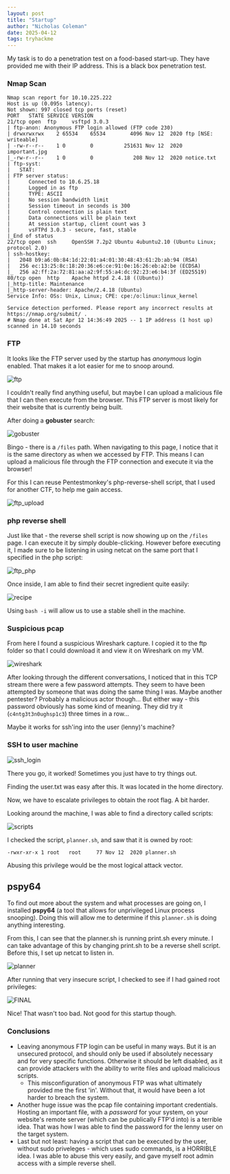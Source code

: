 ```yaml
---
layout: post
title: "Startup"
author: "Nicholas Coleman"
date: 2025-04-12
tags: tryhackme
---
```


My task is to do a penetration test on a food-based start-up. They have provided me with their IP address. This is a black box penetration test.

### Nmap Scan

```
Nmap scan report for 10.10.225.222
Host is up (0.095s latency).
Not shown: 997 closed tcp ports (reset)
PORT   STATE SERVICE VERSION
21/tcp open  ftp     vsftpd 3.0.3
| ftp-anon: Anonymous FTP login allowed (FTP code 230)
| drwxrwxrwx    2 65534    65534        4096 Nov 12  2020 ftp [NSE: writeable]
| -rw-r--r--    1 0        0          251631 Nov 12  2020 important.jpg
|_-rw-r--r--    1 0        0             208 Nov 12  2020 notice.txt
| ftp-syst: 
|   STAT: 
| FTP server status:
|      Connected to 10.6.25.18
|      Logged in as ftp
|      TYPE: ASCII
|      No session bandwidth limit
|      Session timeout in seconds is 300
|      Control connection is plain text
|      Data connections will be plain text
|      At session startup, client count was 3
|      vsFTPd 3.0.3 - secure, fast, stable
|_End of status
22/tcp open  ssh     OpenSSH 7.2p2 Ubuntu 4ubuntu2.10 (Ubuntu Linux; protocol 2.0)
| ssh-hostkey: 
|   2048 b9:a6:0b:84:1d:22:01:a4:01:30:48:43:61:2b:ab:94 (RSA)
|   256 ec:13:25:8c:18:20:36:e6:ce:91:0e:16:26:eb:a2:be (ECDSA)
|_  256 a2:ff:2a:72:81:aa:a2:9f:55:a4:dc:92:23:e6:b4:3f (ED25519)
80/tcp open  http    Apache httpd 2.4.18 ((Ubuntu))
|_http-title: Maintenance
|_http-server-header: Apache/2.4.18 (Ubuntu)
Service Info: OSs: Unix, Linux; CPE: cpe:/o:linux:linux_kernel

Service detection performed. Please report any incorrect results at https://nmap.org/submit/ .
# Nmap done at Sat Apr 12 14:36:49 2025 -- 1 IP address (1 host up) scanned in 14.10 seconds
```

### FTP

It looks like the FTP server used by the startup has *anonymous* login enabled. That makes it a lot easier for me to snoop around.

![ftp](/security.github.io/images/startup/FTP.png)

I couldn't really find anything useful, but maybe I can upload a malicious file that I can then execute from the browser. This FTP server is most likely for their website that is currently being built. 

After doing a **gobuster** search:

![gobuster](/security.github.io/images/startup/gobuster.png)

Bingo - there is a `/files` path. When navigating to this page, I notice that it is the same directory as when we accessed by FTP. This means I can upload a malicious file through the FTP connection and execute it via the browser!

For this I can reuse Pentestmonkey's php-reverse-shell script, that I used for another CTF, to help me gain access.

![ftp_upload](/security.github.io/images/startup/ftp_upload.png)

### php reverse shell

Just like that - the reverse shell script is now showing up on the `/files` page. I can execute it by simply double-clicking. However before executing it, I made sure to be listening in using netcat on the same port that I specified in the php script:

![ftp_php](/security.github.io/images/startup/ftp_php.png)

Once inside, I am able to find their secret ingredient quite easily:

![recipe](/security.github.io/images/startup/recipe.png)

Using `bash -i` will allow us to use a stable shell in the machine.

### Suspicious pcap

From here I found a suspicious Wireshark capture. I copied it to the ftp folder so that I could download it and view it on Wireshark on my VM.

![wireshark](/security.github.io/images/startup/wireshark_capture.png)

After looking through the different conversations, I noticed that in this TCP stream there were a few password attempts. They seem to have been attempted by someone that was doing the same thing I was. Maybe another pentester? Probably a malicious actor though... But either way - this password obviously has some kind of meaning. They did try it (`c4ntg3t3n0ughsp1c3`) three times in a row...

Maybe it works for ssh'ing into the user (lenny)'s machine?

### SSH to user machine

![ssh_login](/security.github.io/images/startup/ssh_login.png)

There you go, it worked! Sometimes you just have to try things out.

Finding the user.txt was easy after this. It was located in the home directory.

Now, we have to escalate privileges to obtain the root flag. A bit harder.

Looking around the machine, I was able to find a directory called scripts:

![scripts](/security.github.io/images/startup/scripts.png)

I checked the script, `planner.sh`, and saw that it is owned by root:

`-rwxr-xr-x 1 root   root     77 Nov 12  2020 planner.sh`

Abusing this privilege would be the most logical attack vector. 

## pspy64

To find out more about the system and what processes are going on, I installed **pspy64** (a tool that allows for unprivileged Linux process snooping). Doing this will allow me to determine if this `planner.sh` is doing anything interesting. 

From this, I can see that the planner.sh is running print.sh every minute. I can take advantage of this by changing print.sh to be a reverse shell script. Before this, I set up netcat to listen in.

![planner](/security.github.io/images/startup/planner.png)

After running that very insecure script, I checked to see if I had gained root privileges:

![FINAL](/security.github.io/images/startup/Final.png)

Nice! That wasn't too bad. Not good for this startup though.

### Conclusions

- Leaving anonymous FTP login can be useful in many ways. But it is an unsecured protocol, and should only be used if absolutely necessary and for very specific functions. Otherwise it should be left disabled, as it can provide attackers with the ability to write files and upload malicious scripts.
  - This misconfiguration of anonymous FTP was what ultimately provided me the first 'in'. Without that, it would have been a lot harder to breach the system.
- Another huge issue was the pcap file containing important credentials. Hosting an important file, with a *password* for your system, on your website's remote server (which can be publically FTP'd into) is a terrible idea. That was how I was able to find the password for the lenny user on the target system.
- Last but not least: having a script that can be executed by the user, without sudo priveleges - which uses sudo commands, is a HORRIBLE idea. I was able to abuse this very easily, and gave myself root admin access with a simple reverse shell.
